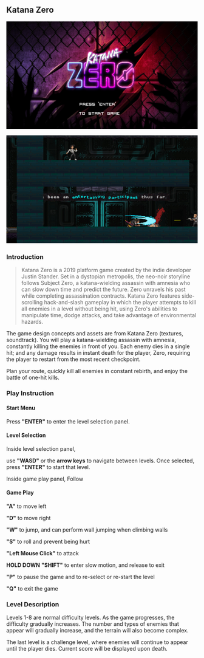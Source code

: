 ## Katana Zero

![pic0](./pic0.png)

![pic1](./pic1.png)

### Introduction

> Katana Zero is a 2019 platform game created by the indie developer Justin Stander. Set in a dystopian metropolis, the neo-noir storyline follows Subject Zero, a katana-wielding assassin with amnesia who can slow down time and predict the future. Zero unravels his past while completing assassination contracts. Katana Zero features side-scrolling hack-and-slash gameplay in which the player attempts to kill all enemies in a level without being hit, using Zero's abilities to manipulate time, dodge attacks, and take advantage of environmental hazards.

The game design concepts and assets are from Katana Zero (textures, soundtrack). You will play a katana-wielding assassin with amnesia, constantly killing the enemies in front of you. Each enemy dies in a single hit; and any damage results in instant death for the player, Zero, requiring the player to restart from the most recent checkpoint.

Plan your route, quickly kill all enemies in constant rebirth, and enjoy the battle of one-hit kills.

### Play Instruction
#### Start Menu
Press **"ENTER"** to enter the level selection panel.

#### Level Selection
Inside level selection panel, 

use **"WASD"** or the **arrow keys** to navigate between levels.
Once selected, press **"ENTER"** to start that level.

Inside game play panel, Follow

#### Game Play
**"A"** to move left

**"D"** to move right

**"W"** to jump, and can perform wall jumping when climbing walls

**"S"** to roll and prevent being hurt

**"Left Mouse Click"** to attack

**HOLD DOWN** **"SHIFT"** to enter slow motion, and release to exit

**"P"** to pause the game and to re-select or re-start the level

**"Q"** to exit the game

### Level Description

Levels 1-8 are normal difficulty levels. As the game progresses, the difficulty gradually increases. The number and types of enemies that appear will gradually increase, and the terrain will also become complex.

The last level is a challenge level, where enemies will continue to appear until the player dies. Current score will be displayed upon death.
